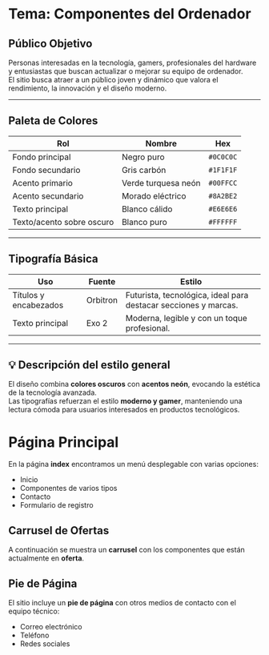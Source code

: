 #  Tema: Componentes del Ordenador

##  Público Objetivo
Personas interesadas en la tecnología, gamers, profesionales del hardware y entusiastas que buscan actualizar o mejorar su equipo de ordenador.  
El sitio busca atraer a un público joven y dinámico que valora el rendimiento, la innovación y el diseño moderno.

---

##  Paleta de Colores

| Rol | Nombre | Hex |
|------|---------|------|
| Fondo principal | Negro puro | `#0C0C0C` |
| Fondo secundario | Gris carbón | `#1F1F1F` |
| Acento primario | Verde turquesa neón | `#00FFCC` |
| Acento secundario | Morado eléctrico | `#8A2BE2` |
| Texto principal | Blanco cálido | `#E6E6E6` |
| Texto/acento sobre oscuro | Blanco puro | `#FFFFFF` |

---

##  Tipografía Básica

| Uso | Fuente | Estilo |
|------|---------|--------|
| Títulos y encabezados | Orbitron | Futurista, tecnológica, ideal para destacar secciones y marcas. |
| Texto principal | Exo 2 | Moderna, legible y con un toque profesional. |

---

## 💡 Descripción del estilo general

El diseño combina **colores oscuros** con **acentos neón**, evocando la estética de la tecnología avanzada.  
Las tipografías refuerzan el estilo **moderno y gamer**, manteniendo una lectura cómoda para usuarios interesados en productos tecnológicos.


# Página Principal

En la página **index** encontramos un menú desplegable con varias opciones:

- Inicio
- Componentes de varios tipos
- Contacto
- Formulario de registro

## Carrusel de Ofertas

A continuación se muestra un **carrusel** con los componentes que están actualmente en **oferta**.

## Pie de Página

El sitio incluye un **pie de página** con otros medios de contacto con el equipo técnico:

- Correo electrónico
- Teléfono
- Redes sociales


